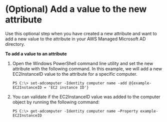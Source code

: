 # \(Optional\) Add a value to the new attribute<a name="addvalue"></a>

Use this optional step when you have created a new attribute and want to add a new value to the attribute in your AWS Managed Microsoft AD directory\.

**To add a value to an attribute**

1. Open the Windows PowerShell command line utility and set the new attribute with the following command\. In this example, we will add a new EC2InstanceID value to the attribute for a specific computer\.

   `PS C:\> set-adcomputer -Identity computer name -add @{example-EC2InstanceID = 'EC2 instance ID'}`

1. You can validate if the EC2InstanceID value was added to the computer object by running the following command:

   `PS C:\> get-adcomputer -Identity computer name –Property example-EC2InstanceID`